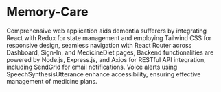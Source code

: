 # Memory-Care
Comprehensive web application aids dementia sufferers by integrating React with Redux for state management and employing Tailwind CSS for responsive design, seamless navigation with React Router across Dashboard, Sign-In, and MedicineDiet pages, Backend functionalities are powered by Node.js, Express.js, and Axios for RESTful API integration, including SendGrid for email notifications. Voice alerts using SpeechSynthesisUtterance enhance accessibility, ensuring effective management of medicine plans.
